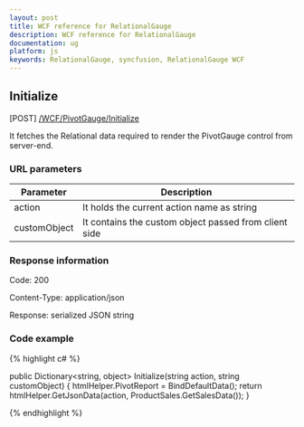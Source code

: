 ```yaml
---
layout: post
title: WCF reference for RelationalGauge
description: WCF reference for RelationalGauge
documentation: ug
platform: js
keywords: RelationalGauge, syncfusion, RelationalGauge WCF
---
```


## Initialize

 [POST] [/WCF/PivotGauge/Initialize](http://js.syncfusion.com/demos/ejServices/wcf/PivotGauge/Relational.svc)

It fetches the Relational data required to render the PivotGauge control from server-end.

### URL parameters

|  Parameter |  Description | 
|---|---|
|action|It holds the current action name as string|
|customObject|It contains the custom object passed from client side|

### Response information 

Code: 200

Content-Type: application/json

Response: serialized JSON string	

### Code example 

{% highlight c# %}

public Dictionary<string, object> Initialize(string action, string customObject)
{
    htmlHelper.PivotReport = BindDefaultData();
    return htmlHelper.GetJsonData(action, ProductSales.GetSalesData());
}

{% endhighlight %} 
